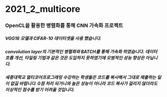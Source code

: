 # 2021_2_multicore
### OpenCL을 활용한 병렬화를 통해 CNN 가속화 프로젝트
##### VGG16 모델과 CIFAR-10 데이터셋을 사용 했습니다.
##### convolution layer의 기본적인 병렬화와 BATCH를 통해 가속화 하였습니다. 데이터 흐름 개선, 타일링 기법과 같은 것은 도입하지 못하였기에 모범적인 성능 향상은 아닙니다.
##### 세종대학교 멀티코어프로그래밍 수강하는 학생들은 코드를 복사해서 그대로 제출하는 일이 없길 바랍니다. 0점 처리 되거니와 높은 성능이 아니라 코드 복사가 걸리지 않더라도 이상적인 점수를 받기 어려울 것입니다.
